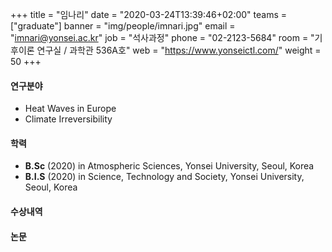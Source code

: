 ﻿+++
title = "임나리"
date = "2020-03-24T13:39:46+02:00"
teams = ["graduate"]
banner = "img/people/imnari.jpg"
email = "imnari@yonsei.ac.kr"
job = "석사과정"
phone = "02-2123-5684"
room = "기후이론 연구실 / 과학관 536A호"
web = "https://www.yonseictl.com/"
weight = 50
+++

#### 연구분야
+ Heat Waves in Europe
+ Climate Irreversibility

#### 학력
 + **B.Sc** (2020) in Atmospheric Sciences, Yonsei University, Seoul, Korea
 + **B.I.S** (2020) in Science, Technology and Society, Yonsei University, Seoul, Korea

#### 수상내역

#### 논문
